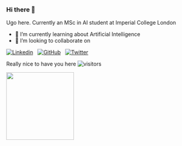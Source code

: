 ### Hi there 👋

Ugo here. Currently an MSc in AI student at Imperial College London

- 🌱 I’m currently learning about Artificial Intelligence
- 👯 I’m looking to collaborate on 

[![Linkedin](https://img.shields.io/badge/linkedin-%230077B5.svg?style=for-the-badge&logo=linkedin&logoColor=white)](https://www.linkedin.com/in/ugo-okoroafor-49709878/) &nbsp;
[![GitHub](https://img.shields.io/badge/github-%23121011.svg?style=for-the-badge&logo=github&logoColor=white)](https://github.com/Uokoroafor/uokoroafor) &nbsp;
[![Twitter](https://img.shields.io/badge/Twitter-1DA1F2?style=for-the-badge&logo=twitter&logoColor=white)](https://twitter.com/ArtificialUgo)&nbsp;


Really nice to have you here ![visitors](https://visitor-badge.glitch.me/badge?page_id=${uokoroafor}.${uokoroafor})

<!--START_SECTION:waka-->

<!--END_SECTION:waka-->

<!--
**Uokoroafor/Uokoroafor** is a ✨ _special_ ✨ repository because its `README.md` (this file) appears on your GitHub profile.

Here are some ideas to get you started:

- 🔭 I’m currently working on ...
- 🌱 I’m currently learning ...
- 👯 I’m looking to collaborate on ...
- 🤔 I’m looking for help with ...
- 💬 Ask me about ...
- 📫 How to reach me: ...
- 😄 Pronouns: ...
- ⚡ Fun fact: ...
-->

<img height="180em" src="https://github-readme-stats.vercel.app/api?username=uokoroafor&show_icons=true&hide_border=true&&count_private=true&include_all_commits=true" />
